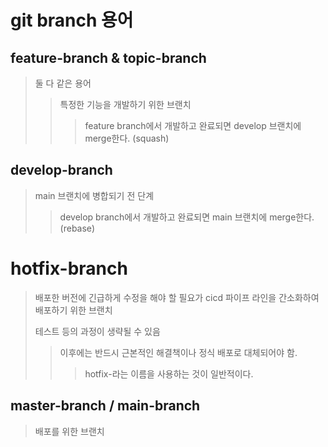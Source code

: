 # git branch 용어

## feature-branch & topic-branch

> 둘 다 같은 용어
>
> > 특정한 기능을 개발하기 위한 브랜치
> >
> > > feature branch에서 개발하고 완료되면 develop 브랜치에 merge한다. (squash)

## develop-branch

> main 브랜치에 병합되기 전 단계
>
> > develop branch에서 개발하고 완료되면 main 브랜치에 merge한다. (rebase)

# hotfix-branch

> 배포한 버전에 긴급하게 수정을 해야 할 필요가 cicd 파이프 라인을 간소화하여 배포하기 위한 브랜치
>
> 테스트 등의 과정이 생략될 수 있음
>
> > 이후에는 반드시 근본적인 해결책이나 정식 배포로 대체되어야 함.
> >
> > > hotfix-라는 이름을 사용하는 것이 일반적이다.

## master-branch / main-branch

> 배포를 위한 브랜치

